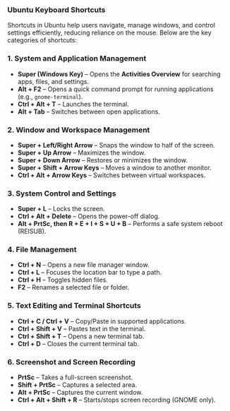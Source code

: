 ### **Ubuntu Keyboard Shortcuts**  

Shortcuts in Ubuntu help users navigate, manage windows, and control settings efficiently, reducing reliance on the mouse. Below are the key categories of shortcuts:  

### **1. System and Application Management**  
- **Super (Windows Key)** – Opens the **Activities Overview** for searching apps, files, and settings.  
- **Alt + F2** – Opens a quick command prompt for running applications (e.g., `gnome-terminal`).  
- **Ctrl + Alt + T** – Launches the terminal.  
- **Alt + Tab** – Switches between open applications.  

### **2. Window and Workspace Management**  
- **Super + Left/Right Arrow** – Snaps the window to half of the screen.  
- **Super + Up Arrow** – Maximizes the window.  
- **Super + Down Arrow** – Restores or minimizes the window.  
- **Super + Shift + Arrow Keys** – Moves a window to another monitor.  
- **Ctrl + Alt + Arrow Keys** – Switches between virtual workspaces.  

### **3. System Control and Settings**  
- **Super + L** – Locks the screen.  
- **Ctrl + Alt + Delete** – Opens the power-off dialog.  
- **Alt + PrtSc, then R + E + I + S + U + B** – Performs a safe system reboot (REISUB).  

### **4. File Management**  
- **Ctrl + N** – Opens a new file manager window.  
- **Ctrl + L** – Focuses the location bar to type a path.  
- **Ctrl + H** – Toggles hidden files.  
- **F2** – Renames a selected file or folder.  

### **5. Text Editing and Terminal Shortcuts**  
- **Ctrl + C / Ctrl + V** – Copy/Paste in supported applications.  
- **Ctrl + Shift + V** – Pastes text in the terminal.  
- **Ctrl + Shift + T** – Opens a new terminal tab.  
- **Ctrl + D** – Closes the current terminal tab.  

### **6. Screenshot and Screen Recording**  
- **PrtSc** – Takes a full-screen screenshot.  
- **Shift + PrtSc** – Captures a selected area.  
- **Alt + PrtSc** – Captures the current window.  
- **Ctrl + Alt + Shift + R** – Starts/stops screen recording (GNOME only).  
